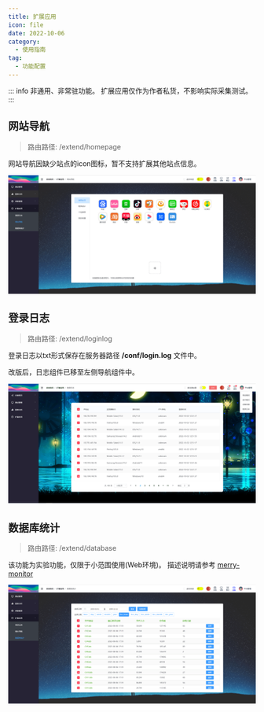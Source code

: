 ```yaml
---
title: 扩展应用
icon: file
date: 2022-10-06
category:
  - 使用指南
tag:
  - 功能配置
---
```


::: info
非通用、非常驻功能。 扩展应用仅作为作者私货，不影响实际采集测试。
:::

## 网站导航

> 路由路径: /extend/homepage

网站导航因缺少站点的icon图标，暂不支持扩展其他站点信息。

![](./assets/homepage.png)

## 登录日志

> 路由路径: /extend/loginlog

登录日志以txt形式保存在服务器路径 **/conf/login.log** 文件中。

改版后，日志组件已移至左侧导航组件中。

![](./assets/loginlog.png)

## 数据库统计

> 路由路径: /extend/database

该功能为实验功能，仅限于小范围使用(Web环境)。
描述说明请参考 [merry-monitor](https://merrymerrys.github.io/merry-monitor/guide/database.html)

![](./assets/database.png)

